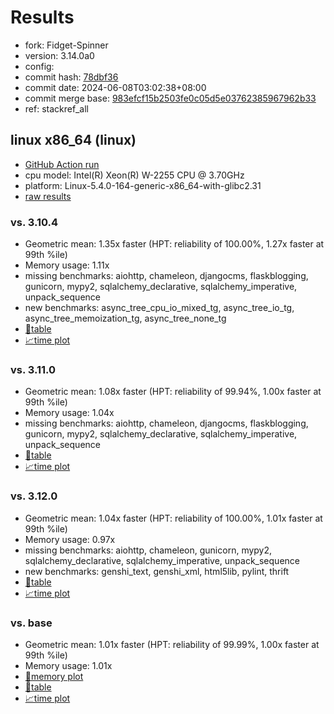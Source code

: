 # Results

- fork: Fidget-Spinner
- version: 3.14.0a0
- config: 
- commit hash: [78dbf36](https://github.com/Fidget%2dSpinner/cpython/commit/78dbf36)
- commit date: 2024-06-08T03:02:38+08:00
- commit merge base: [983efcf15b2503fe0c05d5e03762385967962b33](https://github.com/Fidget%2dSpinner/cpython/commit/983efcf15b2503fe0c05d5e03762385967962b33)
- ref: stackref_all

## linux x86_64 (linux)

- [GitHub Action run](https://github.com/faster-cpython/benchmarking/actions/runs/9423172789)
- cpu model: Intel(R) Xeon(R) W-2255 CPU @ 3.70GHz
- platform: Linux-5.4.0-164-generic-x86_64-with-glibc2.31
- [raw results](bm-20240608-linux-x86_64-Fidget%252dSpinner-stackref_all-3.14.0a0-78dbf36.json)

### vs. 3.10.4

- Geometric mean: 1.35x faster (HPT: reliability of 100.00%, 1.27x faster at 99th %ile)
- Memory usage: 1.11x
- missing benchmarks: aiohttp, chameleon, djangocms, flaskblogging, gunicorn, mypy2, sqlalchemy_declarative, sqlalchemy_imperative, unpack_sequence
- new benchmarks: async_tree_cpu_io_mixed_tg, async_tree_io_tg, async_tree_memoization_tg, async_tree_none_tg
- [📄table](bm-20240608-linux-x86_64-Fidget%252dSpinner-stackref_all-3.14.0a0-78dbf36-vs-3.10.4.md)
- [📈time plot](bm-20240608-linux-x86_64-Fidget%252dSpinner-stackref_all-3.14.0a0-78dbf36-vs-3.10.4.png)

### vs. 3.11.0

- Geometric mean: 1.08x faster (HPT: reliability of 99.94%, 1.00x faster at 99th %ile)
- Memory usage: 1.04x
- missing benchmarks: aiohttp, chameleon, djangocms, flaskblogging, gunicorn, mypy2, sqlalchemy_declarative, sqlalchemy_imperative, unpack_sequence
- [📄table](bm-20240608-linux-x86_64-Fidget%252dSpinner-stackref_all-3.14.0a0-78dbf36-vs-3.11.0.md)
- [📈time plot](bm-20240608-linux-x86_64-Fidget%252dSpinner-stackref_all-3.14.0a0-78dbf36-vs-3.11.0.png)

### vs. 3.12.0

- Geometric mean: 1.04x faster (HPT: reliability of 100.00%, 1.01x faster at 99th %ile)
- Memory usage: 0.97x
- missing benchmarks: aiohttp, chameleon, gunicorn, mypy2, sqlalchemy_declarative, sqlalchemy_imperative, unpack_sequence
- new benchmarks: genshi_text, genshi_xml, html5lib, pylint, thrift
- [📄table](bm-20240608-linux-x86_64-Fidget%252dSpinner-stackref_all-3.14.0a0-78dbf36-vs-3.12.0.md)
- [📈time plot](bm-20240608-linux-x86_64-Fidget%252dSpinner-stackref_all-3.14.0a0-78dbf36-vs-3.12.0.png)

### vs. base

- Geometric mean: 1.01x faster (HPT: reliability of 99.99%, 1.00x faster at 99th %ile)
- Memory usage: 1.01x
- [🧠memory plot](bm-20240608-linux-x86_64-Fidget%252dSpinner-stackref_all-3.14.0a0-78dbf36-vs-base-mem.png)
- [📄table](bm-20240608-linux-x86_64-Fidget%252dSpinner-stackref_all-3.14.0a0-78dbf36-vs-base.md)
- [📈time plot](bm-20240608-linux-x86_64-Fidget%252dSpinner-stackref_all-3.14.0a0-78dbf36-vs-base.png)

